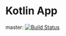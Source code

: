 # Kotlin App
master: [![Build Status](https://travis-ci.org/maras93/Kotlin_App.svg?branch=master)](https://travis-ci.org/maras93/Kotlin_App)
